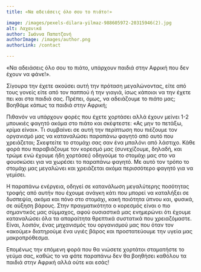 ```yaml
---
title: «Να αδειάσεις όλο σου το πιάτο!»

image: /images/pexels-dilara-yilmaz-988605972-20315946(2).jpg
alt: Λαχανικά
author: Ιωάννα Παπατζανή
authorImage: /images/author.png
authorLink: /contact

---
```


«Να αδειάσεις όλο σου το πιάτο, υπάρχουν παιδιά στην Αφρική που δεν έχουν να φάνε!».

Σίγουρα την έχετε ακούσει αυτή την πρόταση μεγαλώνοντας,  είτε από τους γονείς είτε από τον παππού ή την γιαγιά, ίσως κάποιοι να την έχετε πει και στα παιδιά σας. Πρέπει, όμως, να αδειάζουμε το πιάτο μας; Βοηθάμε κάπως τα παιδιά στην Αφρική; 

<!--more-->

Πιθανόν να υπάρχουν φορές που έχετε χορτάσει αλλά έχουν μείνει 1-2 μπουκιές φαγητό ακόμα στο πιάτο και σκέφτεστε:  «Ας μην το πετάξω, κρίμα είναι». Τι συμβαίνει σε αυτή την περίπτωση που πιέζουμε τον οργανισμό μας να καταναλώσει παραπάνω φαγητό από αυτό που χρειάζεται; 
Σκεφτείτε το στομάχι σας σαν ένα μπαλόνι από λάστιχο. Κάθε φορά που παραβιάζουμε τον κορεσμό μας (συνεχίζουμε, δηλαδή, και τρώμε ενώ έχουμε ήδη χορτάσει) οδηγούμε το στομάχι μας στο να φουσκώσει για να χωρέσει το παραπάνω φαγητό. Με αυτό τον τρόπο το στομάχι μας μεγαλώνει και χρειάζεται  ακόμα περισσότερο φαγητό για να γεμίσει. 

Η παραπάνω ενέργεια, οδηγεί σε κατανάλωση μεγαλύτερης ποσότητας τροφής από αυτήν που έχουμε ανάγκη κάτι που μπορεί να καταλήξει σε δυσπεψία, ακόμα και πόνο στο στομάχι, κακή ποιότητα ύπνου και, φυσικά, σε αύξηση βάρους. Στην πραγματικότητα ο κορεσμός είναι ο πιο σημαντικός μας σύμμαχος, αφού ουσιαστικά μας ενημερώνει ότι έχουμε καταναλώσει όλα τα απαραίτητα θρεπτικά συστατικά που χρειαζόμαστε. Είναι, λοιπόν, ένας μηχανισμός του οργανισμού μας  που όταν τον «ακούμε» διατηρούμε ένα υγιές βάρος και προστατεύουμε την υγεία μας μακροπρόθεσμα.

Επομένως την επόμενη φορά που θα νιώσετε χορτάτοι σταματήστε το γεύμα σας, καθώς το να φάτε παραπάνω δεν θα βοηθήσει καθόλου τα παιδιά στην Αφρική αλλά ούτε και εσάς!

